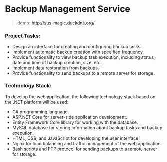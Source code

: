 # Backup Management Service

> demo: http://sus-magic.duckdns.org/

### Project Tasks:
* Design an interface for creating and configuring backup tasks.
* Implement automatic backup creation with specified frequency.
* Provide functionality to view backup task execution, including status, date and time of backup creation, size, etc.
* Implement data restoration from backups.
* Provide functionality to send backups to a remote server for storage.

### Technology Stack:
To develop the web application, the following technology stack based on the .NET platform will be used:
* C# programming language.
* ASP.NET Core for server-side application development.
* Entity Framework Core library for working with the database.
* MySQL database for storing information about backup tasks and backup execution.
* HTML, CSS, and JavaScript for developing the user interface.
* Nginx for load balancing and traffic management of the web application.
* Bash scripts and FTP protocol for sending backups to a remote server for storage.
